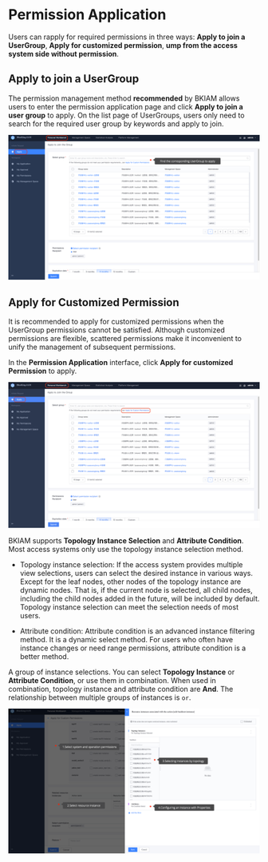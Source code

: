 # Permission Application 

Users can rapply for required permissions in three ways: **Apply to join a UserGroup**, **Apply for customized permission**, **ump from the access system side without permission**. 

## Apply to join a UserGroup

The permission management method **recommended** by BKIAM allows users to enter the permission application page and click **Apply to join a user group** to apply. On the list page of UserGroups, users only need to search for the required user group by keywords and apply to join. 

![image-20220921163424177](PermissionsApply/image-20220921163424177.png) 

## Apply for Customized Permission

It is recommended to apply for customized permissions when the UserGroup permissions cannot be satisfied. Although customized permissions are flexible, scattered permissions make it inconvenient to unify the management of subsequent permissions.

In the **Permission Application** interface, click **Apply for customized Permission** to apply. 

![image-20220921163803084](PermissionsApply/image-20220921163803084.png) 

BKIAM supports **Topology Instance Selection** and **Attribute Condition**. Most access systems only use the topology instance selection method. 

- Topology instance selection: If the access system provides multiple view selections, users can select the desired instance in various ways. Except for the leaf nodes, other nodes of the topology instance are dynamic nodes. That is, if the current node is selected, all child nodes, including the child nodes added in the future, will be included by default. Topology instance selection can meet the selection needs of most users.

- Attribute condition: Attribute condition is an advanced instance filtering method. It is a dynamic select method. For users who often have instance changes or need range permissions, attribute condition is a better method.

A group of instance selections. You can select **Topology Instance** or **Attribute Condition**, or use them in combination. When used in combination, topology instance and attribute condition are **And**. The relationship between multiple groups of instances is `or`. 

![image-20220921164008756](PermissionsApply/image-20220921164008756.png)
